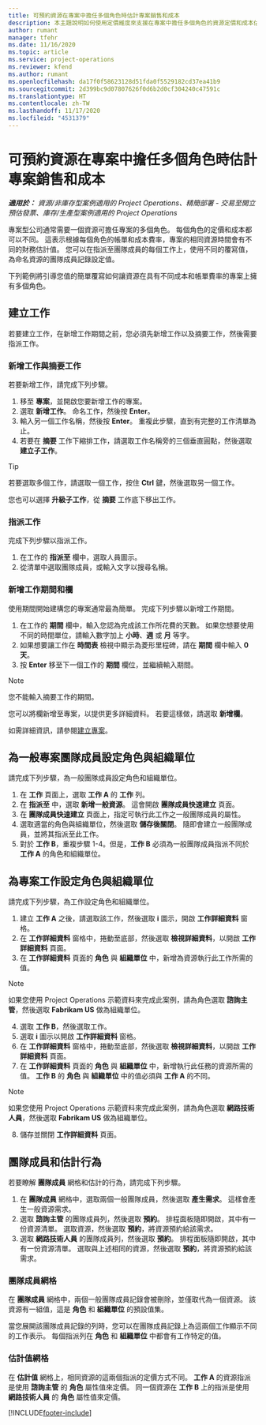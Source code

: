 ```yaml
---
title: 可預約資源在專案中擔任多個角色時估計專案銷售和成本
description: 本主題說明如何使用定價維度來支援在專案中擔任多個角色的資源定價和成本估計值。
author: rumant
manager: tfehr
ms.date: 11/16/2020
ms.topic: article
ms.service: project-operations
ms.reviewer: kfend
ms.author: rumant
ms.openlocfilehash: da17f0f58623128d51fda0f5529182cd37ea41b9
ms.sourcegitcommit: 2d399bc9d07807626f0d6b2d0cf304240c47591c
ms.translationtype: HT
ms.contentlocale: zh-TW
ms.lasthandoff: 11/17/2020
ms.locfileid: "4531379"
---
```

# <a name="estimate-project-sales-and-costs-when-a-bookable-resource-fills-multiple-roles-on-a-project"></a>可預約資源在專案中擔任多個角色時估計專案銷售和成本 

_**適用於：** 資源/非庫存型案例適用的 Project Operations、精簡部署 - 交易至開立預估發票、庫存/生產型案例適用的 Project Operations_ 

專案型公司通常需要一個資源可擔任專案的多個角色。 每個角色的定價和成本都可以不同。 這表示根據每個角色的帳單和成本費率，專案的相同資源時間會有不同的財務估計值。 您可以在指派至團隊成員的每個工作上，使用不同的覆寫值，為命名資源的團隊成員記錄設定值。

下列範例將引導您值的簡單覆寫如何讓資源在具有不同成本和帳單費率的專案上擁有多個角色。

## <a name="create-tasks"></a>建立工作
若要建立工作，在新增工作期間之前，您必須先新增工作以及摘要工作，然後需要指派工作。 

### <a name="add-tasks-and-summary-tasks"></a>新增工作與摘要工作
若要新增工作，請完成下列步驟。

1. 移至 **專案**，並開啟您要新增工作的專案。
2. 選取 **新增工作**。 命名工作，然後按 **Enter**。
3. 輸入另一個工作名稱，然後按 **Enter**。 重複此步驟，直到有完整的工作清單為止。
3. 若要在 **摘要** 工作下縮排工作，請選取工作名稱旁的三個垂直圓點，然後選取 **建立子工作**。 

  > [!TIP]
  > 若要選取多個工作，請選取一個工作，按住 **Ctrl** 鍵，然後選取另一個工作。
  >
  > 您也可以選擇 **升級子工作**，從 **摘要** 工作底下移出工作。

### <a name="assign-tasks"></a>指派工作

完成下列步驟以指派工作。

1. 在工作的 **指派至** 欄中，選取人員圖示。
2. 從清單中選取團隊成員，或輸入文字以搜尋名稱。

### <a name="add-task-duration-and-columns"></a>新增工作期間和欄

使用期間開始建構您的專案通常最為簡單。 完成下列步驟以新增工作期間。

1. 在工作的 **期間** 欄中，輸入您認為完成該工作所花費的天數。 如果您想要使用不同的時間單位，請輸入數字加上 **小時**、**週** 或 **月** 等字。
2. 如果想要讓工作在 **時間表** 檢視中顯示為菱形里程碑，請在 **期間** 欄中輸入 **0 天**。
3. 按 **Enter** 移至下一個工作的 **期間** 欄位，並繼續輸入期間。

  > [!NOTE]
  > 您不能輸入摘要工作的期間。

您可以將欄新增至專案，以提供更多詳細資料。 若要這樣做，請選取 **新增欄**。 

如需詳細資訊，請參閱[建立專案](https://support.microsoft.com/en-us/office/create-a-project-a5b5e823-fb2e-45fd-be00-7d84422d9749)。

## <a name="set-up-the-role-and-organization-unit-for-a-generic-project-team-member"></a>為一般專案團隊成員設定角色與組織單位
請完成下列步驟，為一般團隊成員設定角色和組織單位。

1. 在 **工作** 頁面上，選取 **工作 A** 的 **工作** 列。 
2. 在 **指派至** 中，選取 **新增一般資源**。 這會開啟 **團隊成員快速建立** 頁面。
3. 在 **團隊成員快速建立** 頁面上，指定可執行此工作之一般團隊成員的屬性。
4. 選取適當的角色與組織單位，然後選取 **儲存後關閉**。 隨即會建立一般團隊成員，並將其指派至此工作。 
5. 對於 **工作 B**，重複步驟 1-4。但是，**工作 B** 必須為一般團隊成員指派不同於 **工作 A** 的角色和組織單位。 

## <a name="set-up-the-role-and-organization-unit-for-a-project-task"></a>為專案工作設定角色與組織單位
請完成下列步驟，為工作設定角色和組織單位。

1. 建立 **工作 A** 之後，請選取該工作，然後選取 **i** 圖示，開啟 **工作詳細資料** 窗格。 
2. 在 **工作詳細資料** 窗格中，捲動至底部，然後選取 **檢視詳細資料**，以開啟 **工作詳細資料** 頁面。
3. 在 **工作詳細資料** 頁面的 **角色** 與 **組織單位** 中，新增為資源執行此工作所需的值。 

  > [!NOTE]
  > 如果您使用 Project Operations 示範資料來完成此案例，請為角色選取 **諮詢主管**，然後選取 **Fabrikam US** 做為組織單位。

4. 選取 **工作 B**，然後選取工作。
5. 選取 **i** 圖示以開啟 **工作詳細資料** 窗格。 
6. 在 **工作詳細資料** 窗格中，捲動至底部，然後選取 **檢視詳細資料**，以開啟 **工作詳細資料** 頁面。
7. 在 **工作詳細資料** 頁面的 **角色** 與 **組織單位** 中，新增執行此任務的資源所需的值。 **工作 B** 的 **角色** 與 **組織單位** 中的值必須與 **工作 A** 的不同。 

  > [!NOTE]
  > 如果您使用 Project Operations 示範資料來完成此案例，請為角色選取 **網路技術人員**，然後選取 **Fabrikam US** 做為組織單位。

8. 儲存並關閉 **工作詳細資料** 頁面。 

## <a name="team-member-and-estimates-behavior"></a>團隊成員和估計行為 
若要瞭解 **團隊成員** 網格和估計的行為，請完成下列步驟。

1. 在 **團隊成員** 網格中，選取兩個一般團隊成員，然後選取 **產生需求**。 這樣會產生一般資源需求。 
2. 選取 **諮詢主管** 的團隊成員列，然後選取 **預約**。 排程面板隨即開啟，其中有一份資源清單。 選取資源，然後選取 **預約**，將資源預約給該需求。
3. 選取 **網路技術人員** 的團隊成員列，然後選取 **預約**。 排程面板隨即開啟，其中有一份資源清單。 選取與上述相同的資源，然後選取 **預約**，將資源預約給該需求。

### <a name="team-member-grid"></a>團隊成員網格 

在 **團隊成員** 網格中，兩個一般團隊成員記錄會被刪除，並僅取代為一個資源。 該資源有一組值，這是 **角色** 和 **組織單位** 的預設值集。

當您展開該團隊成員記錄的列時，您可以在團隊成員記錄上為這兩個工作顯示不同的工作表示。 每個指派列在 **角色** 和 **組織單位** 中都會有工作特定的值。 

### <a name="estimates-grid"></a>估計值網格 

在 **估計值** 網格上，相同資源的這兩個指派的定價方式不同。 **工作 A** 的資源指派是使用 **諮詢主管** 的 **角色** 屬性值來定價。 同一個資源在 **工作 B** 上的指派是使用 **網路技術人員** 的 **角色** 屬性值來定價。


[!INCLUDE[footer-include](../includes/footer-banner.md)]